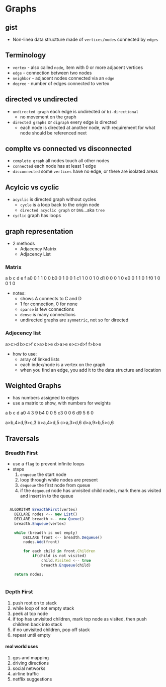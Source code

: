 # Graphs

## gist

- Non-linea data structture made of `vertices/nodes` connected by `edges`

## Terminology

- `vertex` - also called `node`, item with 0 or more adjacent vertices
- `edge` - connection between two nodes
- `neighbor` - adjacent nodes connected via an `edge`
- `degree` - number of edges connected to vertex

## directed vs undirected

- `undirected graph` each edge is undirected or `bi-directional`
  - no movement on the graph
- `directed graphs` or `digraph` every edge is directed
  - each node is directed at another node, with requirement for what node should be referenced next

## complte vs connected vs disconnected

- `complete graph` all nodes touch all other nodes
- `connected` each node has at least 1 edge
- `disconnected` some `vertices` have no edge, or there are isolated areas

## Acylcic vs cyclic

- `acyclic` is directed graph without cycles
  - `cycle` is a loop back to the origin node
  - `directed acyclic graph` or `DAG`...aka `tree`
- `cyclic` graph has loops

## graph representation

- 2 methods
  - Adjacency Matrix
  - Adjacency List

### Matrix

 a b c d e f
a0 0 1 1 0 0
b0 0 1 0 0 1
c1 1 0 0 1 0
d1 0 0 0 1 0
e0 0 1 1 0 1
f0 1 0 0 1 0

- notes:
  - shows A connects to C and D
  - 1 for connection, 0 for none
  - `sparse` is few connections
  - `dense` is many connections
  - undirected graphs are `symmetric`, not so for directed

### Adjecency list

a>c>d
b>c>f
c>a>b>e
d>a>e
e>c>d>f
f>b>e

- how to use:
  - array of linked lists
  - each index/node is a vertex on the graph
  - when you find an edge, you add it to the data structure and location

## Weighted Graphs

- has numbers assigned to edges
- use a matrix to show, with numbers for weights

 a b c d
a0 4 3 9
b4 0 0 5
c3 0 0 6
d9 5 6 0

a>b,4>d,9>c,3
b>a,4>d,5
c>a,3>d,6
d>a,9>b,5>c,6

## Traversals

### Breadth First

- use a `flag` to prevent infinite loops
- steps
  1. `enqueue` the start node
  1. loop through while nodes are present
  1. `dequeue` the first node from queue
  1. if the `dequeued` node has unvisited child nodes, mark them as visited and insert in to the queue

``` javascript

  ALGORITHM BreadthFirst(vertex)
    DECLARE nodes <-- new List()
    DECLARE breadth <-- new Queue()
    breadth.Enqueue(vertex)

    while (breadth is not empty)
        DECLARE front <-- breadth.Dequeue()
        nodes.Add(front)

        for each child in front.Children
            if(child is not visited)
                child.Visited <-- true
                breadth.Enqueue(child)

    return nodes;
    
```

### Depth First

1. push root on to stack
1. while loop of not empty stack
1. peek at top node
1. if top has unvisited children, mark top node as visited, then push children back into stack
1. if no unvisited children, pop off stack
1. repeat until empty


#### real world uses

1. gps and mapping
2. driving directions
3. social networks
4. airline traffic
5. netflix suggestions
